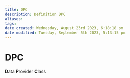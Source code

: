 ```yaml
---
title: DPC
description: Definition DPC
aliases: 
tags: 
date created: Wednesday, August 23rd 2023, 6:18:18 pm
date modified: Tuesday, September 5th 2023, 5:13:15 pm
---
```

# DPC

**D**ata **P**rovider **C**lass